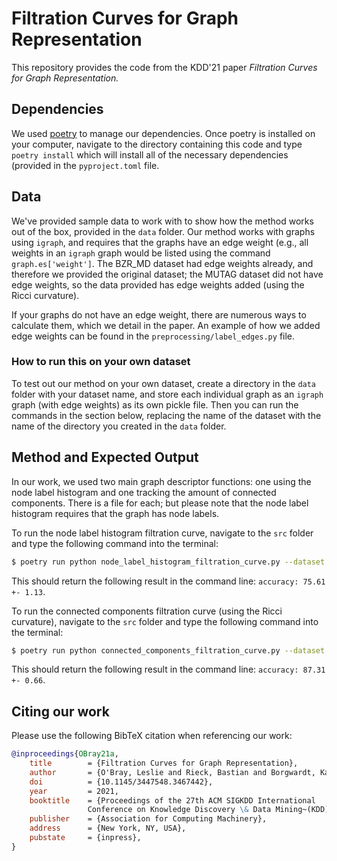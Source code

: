 # Filtration Curves for Graph Representation

This repository provides the code from the KDD'21 paper *Filtration
Curves for Graph Representation.* 

## Dependencies

We used [poetry](https://python-poetry.org/) to manage our dependencies.
Once poetry is installed on your computer, navigate to the directory
containing this code and type `poetry install` which will install all of
the necessary dependencies (provided in the `pyproject.toml` file.

## Data

We've provided sample data to work with to show how the method works out
of the box, provided in the `data` folder. Our method works with graphs
using `igraph`, and requires that the graphs have an edge weight (e.g.,
all weights in an `igraph` graph would be listed using the command `graph.es['weight']`. The BZR\_MD dataset had edge weights already, and therefore we provided the original dataset; the MUTAG dataset did not have edge weights, so the data provided has edge weights added (using the Ricci curvature).

If your graphs do not have an edge weight, there are numerous ways to
calculate them, which we detail in the paper. An example of how we added edge weights can be found in the `preprocessing/label_edges.py` file. 

### How to run this on your own dataset

To test out our method on your own dataset, create a directory in the
`data` folder with your dataset name, and store each individual graph as
an `igraph` graph (with edge weights) as its own pickle file. Then you
can run the commands in the section below, replacing the name of the
dataset with the name of the directory you created in the `data`
folder.

## Method and Expected Output

In our work, we used two main graph descriptor functions: one using the node label histogram and one tracking the amount of connected components. There is a file for each; but please note that the node label histogram requires that the graph has node labels.

To run the node label histogram filtration curve, navigate to the `src`
folder and type the following command into the terminal:

```bash
$ poetry run python node_label_histogram_filtration_curve.py --dataset BZR_MD
```

This should return the following result in the command line: `accuracy: 75.61 +- 1.13`.
 
To run the connected components filtration curve (using the Ricci
curvature), navigate to the `src`
folder and type the following command into the terminal:

```bash
$ poetry run python connected_components_filtration_curve.py --dataset MUTAG
```

This should return the following result in the command line: `accuracy: 87.31 +- 0.66`.
 
## Citing our work

Please use the following BibTeX citation when referencing our work:

```bibtex
@inproceedings{OBray21a,
    title        = {Filtration Curves for Graph Representation},
    author       = {O'Bray, Leslie and Rieck, Bastian and Borgwardt, Karsten},
    doi          = {10.1145/3447548.3467442},
    year         = 2021,
    booktitle    = {Proceedings of the 27th ACM SIGKDD International
                 Conference on Knowledge Discovery \& Data Mining~(KDD)},
    publisher    = {Association for Computing Machinery},
    address      = {New York, NY, USA},
    pubstate     = {inpress},
}
```
